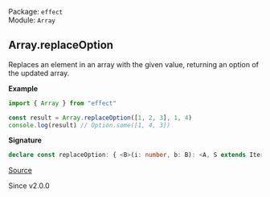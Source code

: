 Package: `effect`<br />
Module: `Array`<br />

## Array.replaceOption

Replaces an element in an array with the given value, returning an option of the updated array.

**Example**

```ts
import { Array } from "effect"

const result = Array.replaceOption([1, 2, 3], 1, 4)
console.log(result) // Option.some([1, 4, 3])
```

**Signature**

```ts
declare const replaceOption: { <B>(i: number, b: B): <A, S extends Iterable<A> = Iterable<A>>(self: S) => Option.Option<ReadonlyArray.With<S, ReadonlyArray.Infer<S> | B>>; <A, B, S extends Iterable<A> = Iterable<A>>(self: S, i: number, b: B): Option.Option<ReadonlyArray.With<S, ReadonlyArray.Infer<S> | B>>; }
```

[Source](https://github.com/Effect-TS/effect/tree/main/packages/effect/src/Array.ts#L1216)

Since v2.0.0
